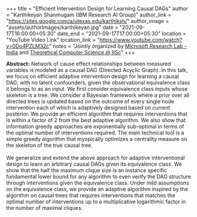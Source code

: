 +++
title = "Efficient Intervention Design for Learning Causal DAGs"
author = "Karthikeyan Shanmugam (IBM Research AI Group)"
author_link = "https://sites.google.com/a/utexas.edu/karthiksh/"
author_image = "assets/authorImages/karthikeyan.jpg"
date = "2021-09-17T16:00:00+05:30"
date_end = "2021-09-17T17:00:00+05:30"
location = "YouTube Video Link"
location_link = "https://www.youtube.com/watch?v=0Do4PZLM32c"
notes = "Jointly organized by <a href = "https://www.microsoft.com/en-us/research/lab/microsoft-research-india/" target= "_blank">Microsoft Research Lab - India</a> and <a href='https://www.csa.iisc.ac.in/theoretical-computer-science/' target= "_blank">Theoretical Computer Science @ IISc</a>"
+++

<b>Abstract:</b>
Network of cause effect relationships between measured variables is modeled as a causal DAG (Directed Acyclic Graph).
In this talk, we focus on efficient adaptive intervention design for learning a causal DAG, with no latent confounders,
given the observational equivalence class it belongs to as an input. We first consider equivalence class inputs whose
skeleton is a tree. We consider a Bayesian framework where a prior over all directed trees is updated based on the
outcome of every single node intervention each of which is adaptively designed based on current posterior. We provide
an efficient algorithm that requires interventions that is within a factor of 2 from the best adaptive algorithm. We
also show that information greedy approaches are exponentially sub-optimal in terms of the optimal number of
interventions required. The main technical tool is a simple greedy algorithm that myopically optimizes a
centrality measure on the skeleton of the true causal tree.
<br><br>
We generalize and extend the above approach for adaptive interventional design to learn an arbitrary causal DAGs
given its equivalence class. We show that the half the maximum clique size is an instance specific fundamental
lower bound for any algorithm to even verify the DAG structure through interventions given the equivalence class.
Under mild assumptions on the equivalence class, we provide an adaptive algorithm inspired by the algorithm on causal
trees that requires interventions that matches the optimal number of interventions up to a multiplicative logarithmic
factor in the number of maximal cliques.
